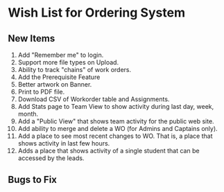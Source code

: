 Wish List for Ordering System
=============================

New Items
---------
1. Add "Remember me" to login.
2. Support more file types on Upload.
3. Ability to track "chains" of work orders.
4. Add the Prerequisite Feature
5. Better artwork on Banner.
6. Print to PDF file.
7. Download CSV of Workorder table and Assignments.
8. Add Stats page to Team View to show activity during last day, week, month.
9. Add a "Public View" that shows team activity for the public web site.
10. Add ability to merge and delete a WO (for Admins and Captains only).
11. Add a place to see most recent changes to WO.  That is, a place
    that shows activity in last few hours.
12. Adds a place that shows activity of a single student that can be accessed
    by the leads.

Bugs to Fix
-----------


